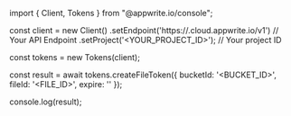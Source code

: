 import { Client, Tokens } from "@appwrite.io/console";

const client = new Client()
    .setEndpoint('https://<REGION>.cloud.appwrite.io/v1') // Your API Endpoint
    .setProject('<YOUR_PROJECT_ID>'); // Your project ID

const tokens = new Tokens(client);

const result = await tokens.createFileToken({
    bucketId: '<BUCKET_ID>',
    fileId: '<FILE_ID>',
    expire: ''
});

console.log(result);
